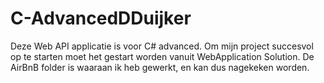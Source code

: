 # C-AdvancedDDuijker

Deze Web API applicatie is voor C# advanced.
Om mijn project succesvol op te starten moet het gestart worden vanuit WebApplication Solution.
De AirBnB folder is waaraan ik heb gewerkt, en kan dus nagekeken worden.


